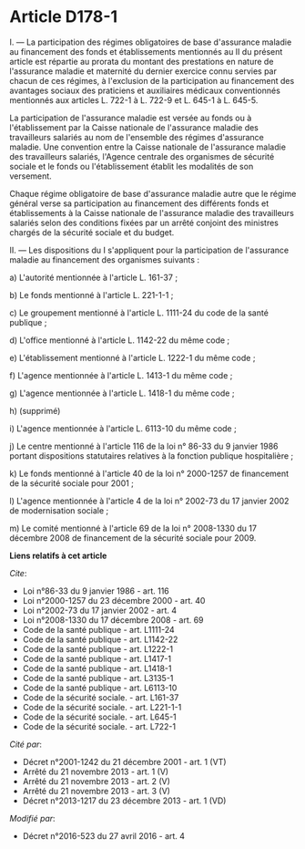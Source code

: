 # Article D178-1

I. ― La participation des régimes obligatoires de base d'assurance maladie au financement des fonds et établissements
mentionnés au II du présent article est répartie au prorata du montant des prestations en nature de l'assurance maladie et
maternité du dernier exercice connu servies par chacun de ces régimes, à l'exclusion de la participation au financement des
avantages sociaux des praticiens et auxiliaires médicaux conventionnés mentionnés aux articles L. 722-1 à L. 722-9 et L.
645-1 à L. 645-5. 

La participation de l'assurance maladie est versée au fonds ou à l'établissement par la Caisse nationale de l'assurance
maladie des travailleurs salariés au nom de l'ensemble des régimes d'assurance maladie. Une convention entre la Caisse
nationale de l'assurance maladie des travailleurs salariés, l'Agence centrale des organismes de sécurité sociale et le fonds
ou l'établissement établit les modalités de son versement. 

Chaque régime obligatoire de base d'assurance maladie autre que le régime général verse sa participation au financement des
différents fonds et établissements à la Caisse nationale de l'assurance maladie des travailleurs salariés selon des
conditions fixées par un arrêté conjoint des ministres chargés de la sécurité sociale et du budget. 

II. ― Les dispositions du I s'appliquent pour la participation de l'assurance maladie au financement des organismes
suivants : 

a) L'autorité mentionnée à l'article L. 161-37 ; 

b) Le fonds mentionné à l'article L. 221-1-1 ; 

c) Le groupement mentionné à l'article L. 1111-24 du code de la santé publique ; 

d) L'office mentionné à l'article L. 1142-22 du même code ; 

e) L'établissement mentionné à l'article L. 1222-1 du même code ; 

f) L'agence mentionnée à l'article L. 1413-1 du même code ; 

g) L'agence mentionnée à l'article L. 1418-1 du même code ; 

h) (supprimé)

i) L'agence mentionnée à l'article L. 6113-10 du même code ; 

j) Le centre mentionné à l'article 116 de la loi n° 86-33 du 9 janvier 1986 portant dispositions statutaires relatives à la
fonction publique hospitalière ; 

k) Le fonds mentionné à l'article 40 de la loi n° 2000-1257 de financement de la sécurité sociale pour 2001 ; 

l) L'agence mentionnée à l'article 4 de la loi n° 2002-73 du 17 janvier 2002 de modernisation sociale ; 

m) Le comité mentionné à l'article 69 de la loi n° 2008-1330 du 17 décembre 2008 de financement de la sécurité sociale pour
2009.

**Liens relatifs à cet article**

_Cite_:

  - Loi n°86-33 du 9 janvier 1986 - art. 116
  - Loi n°2000-1257 du 23 décembre 2000 - art. 40
  - Loi n°2002-73 du 17 janvier 2002 - art. 4
  - Loi n°2008-1330 du 17 décembre 2008 - art. 69
  - Code de la santé publique - art. L1111-24
  - Code de la santé publique - art. L1142-22
  - Code de la santé publique - art. L1222-1
  - Code de la santé publique - art. L1417-1
  - Code de la santé publique - art. L1418-1
  - Code de la santé publique - art. L3135-1
  - Code de la santé publique - art. L6113-10
  - Code de la sécurité sociale. - art. L161-37
  - Code de la sécurité sociale. - art. L221-1-1
  - Code de la sécurité sociale. - art. L645-1
  - Code de la sécurité sociale. - art. L722-1

_Cité par_:

  - Décret n°2001-1242 du 21 décembre 2001 - art. 1 (VT)
  - Arrêté du 21 novembre 2013 - art. 1 (V)
  - Arrêté du 21 novembre 2013 - art. 2 (V)
  - Arrêté du 21 novembre 2013 - art. 3 (V)
  - Décret n°2013-1217 du 23 décembre 2013 - art. 1 (VD)

_Modifié par_:

  - Décret n°2016-523 du 27 avril 2016 - art. 4
